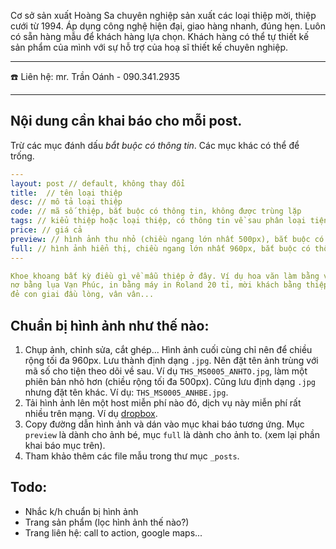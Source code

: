 Cơ sở sản xuất Hoàng Sa chuyên nghiệp sản xuất các loại thiệp mời, thiệp cưới từ 1994. Áp dụng công nghệ hiện đại, giao hàng nhanh, đúng hẹn. Luôn có sẵn hàng mẫu để khách hàng lựa chọn. Khách hàng có thể tự thiết kế sản phẩm của mình với sự hỗ trợ của hoạ sĩ thiết kế chuyên nghiệp.

---

:phone: Liên hệ: mr. Trần Oánh - 090.341.2935

---

## Nội dung cần khai báo cho mỗi post. 

Trừ các mục đánh dấu _bắt buộc có thông tin_. Các mục khác có thể để trống.

```yaml
---
layout: post // default, không thay đổi
title:  // tên loại thiệp
desc: // mô tả loại thiệp
code: // mã số thiệp, bắt buộc có thông tin, không được trùng lặp
tags: // kiểu thiệp hoặc loại thiệp, có thông tin về sau phân loại tiện hơn
price: // giá cả
preview: // hình ảnh thu nhỏ (chiều ngang lớn nhất 500px), bắt buộc có thông tin
full: // hình ảnh hiển thị, chiều ngang lớn nhất 960px, bắt buộc có thông tin
---

Khoe khoang bất kỳ điều gì về mẫu thiệp ở đây. Ví dụ hoa văn làm bằng vàng 24K, 
nơ bằng lụa Vạn Phúc, in bằng máy in Roland 20 tỉ, mời khách bằng thiệp này nhất định 
đẻ con giai đầu lòng, vân vân...

```
## Chuẩn bị hình ảnh như thế nào:

1. Chụp ảnh, chỉnh sửa, cắt ghép... Hình ảnh cuối cùng chỉ nên để chiều rộng tối đa 960px. Lưu thành định dạng `.jpg`. Nên đặt tên ảnh trùng với mã số cho tiện theo dõi về sau. Ví dụ `THS_MS0005_ANHTO.jpg`, làm một phiên bản nhỏ hơn (chiều rộng tối đa 500px). Cũng lưu định dạng `.jpg` nhưng đặt tên khác. Ví dụ: `THS_MS0005_ANHBE.jpg`.
2. Tải hình ảnh lên một host miễn phí nào đó, dịch vụ này miễn phí rất nhiều trên mạng. Ví dụ [dropbox](http://dropbox.com).
3. Copy đường dẫn hình ảnh và dán vào mục khai báo tương ứng. Mục `preview` là dành cho ảnh bé, mục `full` là dành cho ảnh to. (xem lại phần khai báo mục trên).
4. Tham khảo thêm các file mẫu trong thư mục `_posts`.

## Todo:

- Nhắc k/h chuẩn bị hình ảnh
- Trang sản phẩm (lọc hình ảnh thế nào?)
- Trang liên hệ: call to action, google maps...
